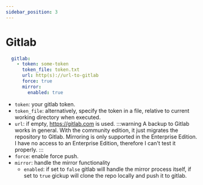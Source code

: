```yaml
---
sidebar_position: 3
---
```


# Gitlab

```yaml title="config"
  gitlab:
    - token: some-token
      token_file: token.txt
      url: http(s)://url-to-gitlab
      force: true
      mirror:
        enabled: true
```
- `token`: your gitlab token.
- `token_file`: alternatively, specify the token in a file, relative to current working directory when executed.
- `url`: if empty, https://gitlab.com is used.
:::warning
A backup to Gitlab works in general. With the community edition, it just migrates the repository to Gitlab. Mirroring is only supported in the Enterprise Edition.
I have no access to an Enterprise Edition, therefore I can't test it properly.
:::
- `force`: enable force push.
- `mirror`: handle the mirror functionality
  - `enabled`: if set to `false` gitlab will handle the mirror process itself, if set to `true` gickup will clone the repo locally and push it to gitlab.
